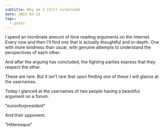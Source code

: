 ```yaml
---
subtitle: Why am I still surprised
date: 2022-03-11
tags:
  - posts
---
```

I spend an inordinate amount of time reading arguments on the internet. Every now and then I'll find one that is actually thoughtful and in-depth. One with more kindness than usual, with genuine attempts to understand the perspectives of each other.

And after the arguing has concluded, the fighting parties express that they respect the other.

These are rare. But it isn't rare that upon finding one of these I will glance at the usernames.

Today I glanced at the usernames of two people having a beautiful argument on a forum:

"euronforpresident"

And their opponent:

"Hitleresque"
